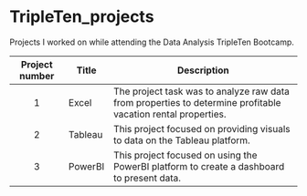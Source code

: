 # TripleTen_projects
Projects I worked on while attending the Data Analysis TripleTen Bootcamp.


| Project number | Title | Description |
| :-----------: | ----------- |----------- |
| 1 | Excel | The project task was to analyze raw data from properties to determine profitable vacation rental properties. |
| 2 | Tableau | This project focused on providing visuals to data on the Tableau platform. |
| 3 | PowerBI | This project focused on using the PowerBI platform to create a dashboard to present data.|
